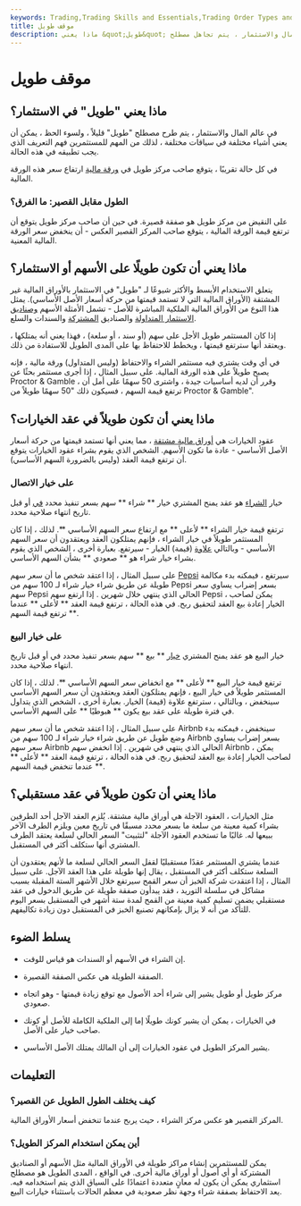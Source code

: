 ```yaml
---
keywords: Trading,Trading Skills and Essentials,Trading Order Types and Processes,Investing Basics,Stocks,Trading Skills,Trading Orders
title: موقف طويل
description: ماذا يعني &quot;طويل&quot; في الاستثمار؟ في عالم المال والاستثمار ، يتم تجاهل مصطلح &quot;طويل&quot; قليلاً ، ولسوء الحظ ، يمكن أن يعني
---
```


# موقف طويل
## ماذا يعني "طويل" في الاستثمار؟

في عالم المال والاستثمار ، يتم طرح مصطلح "طويل" قليلاً ، ولسوء الحظ ، يمكن أن يعني أشياء مختلفة في سياقات مختلفة ، لذلك من المهم للمستثمرين فهم التعريف الذي يجب تطبيقه في هذه الحالة.

في كل حالة تقريبًا ، يتوقع صاحب مركز طويل في [ورقة مالية](/security) ارتفاع سعر هذه الورقة المالية.

### الطول مقابل القصير: ما الفرق؟

على النقيض من مركز طويل هو صفقة قصيرة. في حين أن صاحب مركز طويل يتوقع أن ترتفع قيمة الورقة المالية ، يتوقع صاحب المركز القصير العكس - أن ينخفض سعر الورقة المالية المعنية.

## ماذا يعني أن تكون طويلًا على الأسهم أو الاستثمار؟

يتعلق الاستخدام الأبسط والأكثر شيوعًا لـ "طويل" في الاستثمار بالأوراق المالية غير المشتقة (الأوراق المالية التي لا تستمد قيمتها من حركة أسعار الأصل الأساسي). يمثل هذا النوع من الأوراق المالية الملكية المباشرة للأصل - تشمل الأمثلة الأسهم [وصناديق](/bond) [الاستثمار المتداولة](/indexfund) والصناديق [المشتركة](/mutualfund) والسندات والسلع.

إذا كان المستثمر طويل الأجل على سهم (أو سند ، أو سلعة) ، فهذا يعني أنه يمتلكها ، ويعتقد أنها سترتفع قيمتها ، ويخطط للاحتفاظ بها على المدى الطويل للاستفادة من ذلك.

في أي وقت يشتري فيه مستثمر الشراء والاحتفاظ (وليس المتداول) ورقة مالية ، فإنه يصبح طويلاً على هذه الورقة المالية. على سبيل المثال ، إذا أجرى مستثمر بحثًا عن Proctor & Gamble ، وقرر أن لديه أساسيات جيدة ، واشترى 50 سهمًا على أمل أن ترتفع قيمة السهم ، فسيكون ذلك "50 سهمًا طويلاً من Proctor & Gamble".

## ماذا يعني أن تكون طويلاً في عقد الخيارات؟

عقود الخيارات هي [أوراق مالية مشتقة](/derivative) ، مما يعني أنها تستمد قيمتها من حركة أسعار الأصل الأساسي - عادة ما تكون الأسهم. الشخص الذي يقوم بشراء عقود الخيارات يتوقع أن ترتفع قيمة العقد (وليس بالضرورة السهم الأساسي).

### على خيار الاتصال

خيار [الشراء](/calloption) هو عقد يمنح المشتري خيار ** شراء ** سهم بسعر تنفيذ محدد [في](/strikeprice) أو قبل تاريخ انتهاء صلاحية محدد.

ترتفع قيمة خيار الشراء ** لأعلى ** مع ارتفاع سعر السهم الأساسي **. لذلك ، إذا كان المستثمر طويلاً في خيار الشراء ، فإنهم يمتلكون العقد ويعتقدون أن سعر السهم الأساسي - وبالتالي [علاوة](/option-premium) (قيمة) الخيار - سيرتفع. بعبارة أخرى ، الشخص الذي يقوم بشراء خيار شراء هو ** صعودي ** بشأن السهم الأساسي.

على سبيل المثال ، إذا اعتقد شخص ما أن سعر سهم [Pepsi](/pep) سيرتفع ، فيمكنه بدء مكالمة طويلة عن طريق شراء خيار شراء لـ 100 سهم من Pepsi بسعر إضراب يساوي سعر سهم Pepsi الحالي الذي ينتهي خلال شهرين . إذا ارتفع سهم Pepsi ، يمكن لصاحب الخيار إعادة بيع العقد لتحقيق ربح. في هذه الحالة ، ترتفع قيمة العقد ** لأعلى ** عندما ترتفع قيمة السهم **.

### على خيار البيع

خيار البيع هو عقد يمنح المشتري [خيار](/putoption) ** بيع ** سهم بسعر تنفيذ محدد في أو قبل تاريخ انتهاء صلاحية محدد.

ترتفع قيمة خيار البيع ** لأعلى ** مع انخفاض سعر السهم الأساسي **. لذلك ، إذا كان المستثمر طويلاً في خيار البيع ، فإنهم يمتلكون العقد ويعتقدون أن سعر السهم الأساسي سينخفض ، وبالتالي ، سترتفع علاوة (قيمة) الخيار. بعبارة أخرى ، الشخص الذي يتداول في فترة طويلة على عقد بيع يكون ** هبوطيًا ** على السهم الأساسي.

على سبيل المثال ، إذا اعتقد شخص ما أن سعر سهم Airbnb سينخفض ، فيمكنه بدء وضع طويل عن طريق شراء خيار شراء لـ 100 سهم من Airbnb بسعر إضراب يساوي سعر سهم Airbnb الحالي الذي ينتهي في شهرين . إذا انخفض سهم Airbnb ، يمكن لصاحب الخيار إعادة بيع العقد لتحقيق ربح. في هذه الحالة ، ترتفع قيمة العقد ** لأعلى ** عندما تنخفض قيمة السهم **.

## ماذا يعني أن تكون طويلاً في عقد مستقبلي؟

مثل الخيارات ، العقود الآجلة هي أوراق مالية مشتقة. يُلزم العقد الآجل أحد الطرفين بشراء كمية معينة من سلعة ما بسعر محدد مسبقًا في تاريخ معين ويلزم الطرف الآخر ببيعها له. غالبًا ما تستخدم العقود الآجلة "لتثبيت" السعر الحالي لسلعة يعتقد الطرف المشتري أنها ستكلف أكثر في المستقبل.

عندما يشتري المستثمر عقدًا مستقبليًا لقفل السعر الحالي لسلعة ما لأنهم يعتقدون أن السلعة ستكلف أكثر في المستقبل ، يقال إنها طويلة على هذا العقد الآجل. على سبيل المثال ، إذا اعتقدت شركة الخبز أن سعر القمح سيرتفع خلال الأشهر الستة المقبلة بسبب مشاكل في سلسلة التوريد ، فقد يبدأون صفقة طويلة عن طريق الدخول في عقد مستقبلي يضمن تسليم كمية معينة من القمح لمدة ستة أشهر في المستقبل بسعر اليوم للتأكد من أنه لا يزال بإمكانهم تصنيع الخبز في المستقبل دون زيادة تكاليفهم.

## يسلط الضوء

- إن الشراء في الأسهم أو السندات هو قياس للوقت.

- الصفقة الطويلة هي عكس الصفقة القصيرة.

- مركز طويل أو طويل يشير إلى شراء أحد الأصول مع توقع زيادة قيمتها - وهو اتجاه صعودي.

- في الخيارات ، يمكن أن يشير كونك طويلًا إما إلى الملكية الكاملة للأصل أو كونك صاحب خيار على الأصل.

- يشير المركز الطويل في عقود الخيارات إلى أن المالك يمتلك الأصل الأساسي.

## التعليمات

### كيف يختلف الطول الطويل عن القصير؟

المركز القصير هو عكس مركز الشراء ، حيث يربح عندما تنخفض أسعار الأوراق المالية.

### أين يمكن استخدام المركز الطويل؟

يمكن للمستثمرين إنشاء مراكز طويلة في الأوراق المالية مثل الأسهم أو الصناديق المشتركة أو أي أصول أو أوراق مالية أخرى. في الواقع ، المدى الطويل هو مصطلح استثماري يمكن أن يكون له معانٍ متعددة اعتمادًا على السياق الذي يتم استخدامه فيه. يعد الاحتفاظ بصفقة شراء وجهة نظر صعودية في معظم الحالات باستثناء خيارات البيع.

